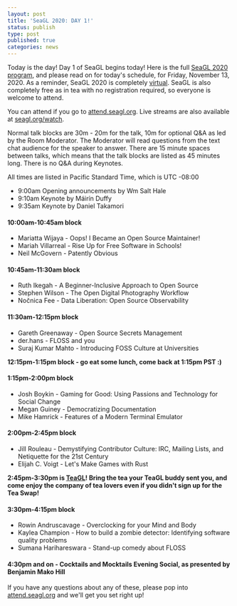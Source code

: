 ```yaml
---
layout: post
title: 'SeaGL 2020: DAY 1!'
status: publish
type: post
published: true
categories: news
---
```


Today is the day!  Day 1 of SeaGL begins today! Here is the full [SeaGL 2020 program](https://osem.seagl.org/conferences/seagl2020/schedule), and please read on for today's schedule, for Friday, November 13, 2020.  As a reminder, SeaGL 2020 is completely [virtual](https://seagl.org/news/2020/05/05/virtualconf-2020.html).  SeaGL is also completely free as in tea with no registration required, so everyone is welcome to attend.

You can attend if you go to [attend.seagl.org](https://attend.seagl.org).  Live streams are also available at [seagl.org/watch](https://seagl.org/watch).

Normal talk blocks are 30m - 20m for the talk, 10m for optional Q&A as led by the Room Moderator.  The Moderator will read questions from the text chat audience for the speaker to answer.  There are 15 minute spaces between talks, which means that the talk blocks are listed as 45 minutes long.  There is no Q&A during Keynotes.

All times are listed in Pacific Standard Time, which is UTC -08:00

* 9:00am Opening announcements by Wm Salt Hale
* 9:10am Keynote by Máirín Duffy
* 9:35am Keynote by Daniel Takamori

#### 10:00am-10:45am block
* Mariatta Wijaya - Oops! I Became an Open Source Maintainer!
* Mariah Villarreal - Rise Up for Free Software in Schools!
* Neil McGovern - Patently Obvious

#### 10:45am-11:30am block
* Ruth Ikegah - A Beginner-Inclusive Approach to Open Source
* Stephen Wilson - The Open Digital Photography Workflow
* Nočnica Fee - Data Liberation: Open Source Observability

#### 11:30am-12:15pm block
* Gareth Greenaway - Open Source Secrets Management
* der.hans - FLOSS and you
* Suraj Kumar Mahto - Introducing FOSS Culture at Universities

**12:15pm-1:15pm block - go eat some lunch, come back at 1:15pm PST :)**

#### 1:15pm-2:00pm block
* Josh Boykin - Gaming for Good: Using Passions and Technology for Social Change
* Megan Guiney - Democratizing Documentation
* Mike Hamrick - Features of a Modern Terminal Emulator

#### 2:00pm-2:45pm block
* Jill Rouleau - Demystifying Contributor Culture: IRC, Mailing Lists, and Netiquette for the 21st Century
* Elijah C. Voigt - Let's Make Games with Rust

**2:45pm-3:30pm is [TeaGL](https://seagl.org/news/2020/09/25/teagl-online.html)!  Bring the tea your TeaGL buddy sent you, and come enjoy the company of tea lovers even if you didn't sign up for the Tea Swap!**

#### 3:30pm-4:15pm block
* Rowin Andruscavage - Overclocking for your Mind and Body
* Kaylea Champion - How to build a zombie detector: Identifying software quality problems
* Sumana Harihareswara - Stand-up comedy about FLOSS

#### 4:30pm and on - Cocktails and Mocktails Evening Social, as presented by Benjamin Mako Hill

If you have any questions about any of these, please pop into [attend.seagl.org](https://attend.seagl.org) and we'll get you set right up!
